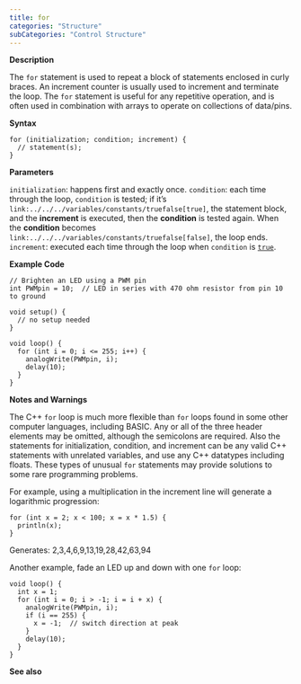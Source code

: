 ```yaml
---
title: for
categories: "Structure"
subCategories: "Control Structure"
---
```


**Description**

The `for` statement is used to repeat a block of statements enclosed in
curly braces. An increment counter is usually used to increment and
terminate the loop. The `for` statement is useful for any repetitive
operation, and is often used in combination with arrays to operate on
collections of data/pins.

**Syntax**

    for (initialization; condition; increment) {
      // statement(s);
    }

**Parameters**

`initialization`: happens first and exactly once.
`condition`: each time through the loop, `condition` is tested; if it’s
`link:../../../variables/constants/truefalse[true]`, the statement
block, and the **increment** is executed, then the **condition** is
tested again. When the **condition** becomes
`link:../../../variables/constants/truefalse[false]`, the loop ends.
`increment`: executed each time through the loop when `condition` is
[`true`](../../../variables/constants/truefalse).

**Example Code**

    // Brighten an LED using a PWM pin
    int PWMpin = 10;  // LED in series with 470 ohm resistor from pin 10 to ground

    void setup() {
      // no setup needed
    }

    void loop() {
      for (int i = 0; i <= 255; i++) {
        analogWrite(PWMpin, i);
        delay(10);
      }
    }

**Notes and Warnings**

The C++ `for` loop is much more flexible than `for` loops found in some
other computer languages, including BASIC. Any or all of the three
header elements may be omitted, although the semicolons are required.
Also the statements for initialization, condition, and increment can be
any valid C++ statements with unrelated variables, and use any C++
datatypes including floats. These types of unusual `for` statements may
provide solutions to some rare programming problems.

For example, using a multiplication in the increment line will generate
a logarithmic progression:

    for (int x = 2; x < 100; x = x * 1.5) {
      println(x);
    }

Generates: 2,3,4,6,9,13,19,28,42,63,94

Another example, fade an LED up and down with one `for` loop:

    void loop() {
      int x = 1;
      for (int i = 0; i > -1; i = i + x) {
        analogWrite(PWMpin, i);
        if (i == 255) {
          x = -1;  // switch direction at peak
        }
        delay(10);
      }
    }

**See also**

